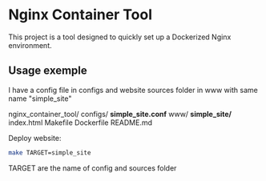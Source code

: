 # Nginx Container Tool

This project is a tool designed to quickly set up a Dockerized Nginx environment.

## Usage exemple

I have a config file in configs and website sources folder in www with same name "simple_site"

nginx_container_tool/
    configs/
        **simple_site.conf**
    www/
        **simple_site/**
            index.html
    Makefile
    Dockerfile
    README.md

Deploy website:

```bash
make TARGET=simple_site
```

TARGET are the name of config and sources folder